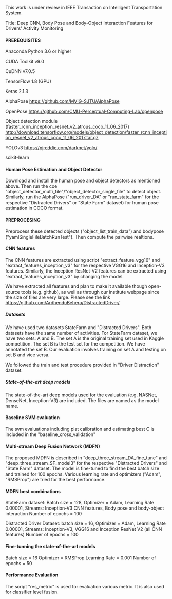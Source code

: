 This work is under review in IEEE Transaction on Intelligent Transportation System. 

Title: Deep CNN, Body Pose and Body-Object Interaction Features for Drivers' Activity Monitoring
#### PREREQUISITES ####

Anaconda Python 3.6 or higher

CUDA Toolkit v9.0

CuDNN v7.0.5

TensorFlow 1.8 (GPU)

Keras 2.1.3

AlphaPose https://github.com/MVIG-SJTU/AlphaPose 

OpenPose https://github.com/CMU-Perceptual-Computing-Lab/openpose

Object detection module (faster_rcnn_inception_resnet_v2_atrous_coco_11_06_2017) http://download.tensorflow.org/models/object_detection/faster_rcnn_inception_resnet_v2_atrous_coco_11_06_2017.tar.gz

YOLOv3 https://pjreddie.com/darknet/yolo/

scikit-learn


#### Human Pose Estimation and Object Detector #####

Download and install the human pose and object detectors as mentioned above. Then run 
the coe "object_detector_multi_file"/"object_detector_single_file" to detect object. 
Similarly, run the AlphaPose ("run_driver_DA" or "run_state_farm" for the respective 
"Distracted Drivers" or "State Farm" dataset) for human pose estimation in COCO format.

#### PREPROCESING ####
Preprocess these detected objects ("object_list_train_data") and bodypose ("yamlSingleFileBatchRunTest"). Then 
compute the pairwise realtions.

#### CNN features ####
The CNN features are extracted using script "extract_feature_vgg16" and "extract_features_inception_v3" for 
the respective VGG16 and Inception-V3 features. Similarly, the Inception ResNet-V2 features can be extracted 
using "extract_features_inception_v3" by changing the model.

We have extracted all features and plan to make it available though open-source tools (e.g. github), 
as well as through our institute webpage since the size of files are very large. Please see the link 
https://github.com/ArdhenduBehera/DistractedDriver/

##### Datasets ####

We have used two datasets StateFarm and "Distracted Drivers". Both datasets have the same number of activities. 
For StateFarm dataset, we have two sets: A and B. The set A is the original training set used in Kaggle competition. 
The set B is the test set for the competition. We have annotated the set B. Our evaluation involves training on set A 
and testing on set B and vice versa. 

We followed the train and test procedure provided in "Driver Distraction" dataset. 

##### State-of-the-art deep models #####

The state-of-the-art deep models used for the evaluation (e.g. NASNet, DenseNet, Inception-V3) are included. The 
files are named as the model name.


#### Baseline SVM evaluation ####

The svm evaluations including plat calibration and estimating best C is included in the "baseline_cross_validation"


#### Multi-stream Deep Fusion Network (MDFN) ####
The proposed MDFN is described in "deep_three_stream_DA_fine_tune" and "deep_three_stream_SF_model3" for the 
respective "Distracted Drivers" and "State Farm" dataset. The model is fine-tuned to find the best batch size and 
trained for 100 epochs. Various learning rate and optimizers ("Adam", "RMSProp") are tried for the best performance.

#### MDFN best combinations ####
StateFarm dataset: 
Batch size = 128, Optimizer = Adam, Learning Rate 0.00001, 
Streams: Inception-V3 CNN features, Body pose and body-object interaction
Number of epochs = 100

Distracted Driver Dataset:
batch size = 16, Optimizer = Adam, Learning Rate 0.00001, 
Streams: Inception-V3, VGG16 and Inception ResNet V2 (all CNN features)
Number of epochs = 100

#### Fine-tunning the state-of-the-art models #####
Batch size = 16
Optimizer = RMSProp
Learning Rate = 0.001
Number of epochs = 50

#### Performance Evaluation #####

The script "res_metric" is used for evaluation various metric. It is also used for classifier level fusion.

